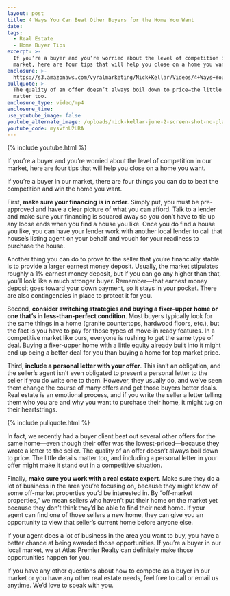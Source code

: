 ```yaml
---
layout: post
title: 4 Ways You Can Beat Other Buyers for the Home You Want
date:
tags:
  - Real Estate
  - Home Buyer Tips
excerpt: >-
  If you’re a buyer and you’re worried about the level of competition in our
  market, here are four tips that will help you close on a home you want.
enclosure: >-
  https://s3.amazonaws.com/vyralmarketing/Nick+Kellar/Videos/4+Ways+You+Can+Beat+Other+Buyers+for+the+Home+You+Want.mp4
pullquote: >-
  The quality of an offer doesn’t always boil down to price—the little details
  matter too.
enclosure_type: video/mp4
enclosure_time:
use_youtube_image: false
youtube_alternate_image: /uploads/nick-kellar-june-2-screen-shot-no-play.jpg
youtube_code: mysvfnU2URA
---
```


{% include youtube.html %}

If you’re a buyer and you’re worried about the level of competition in our market, here are four tips that will help you close on a home you want.

If you’re a buyer in our market, there are four things you can do to beat the competition and win the home you want.

First, **make sure your financing is in order**. Simply put, you must be pre-approved and have a clear picture of what you can afford. Talk to a lender and make sure your financing is squared away so you don’t have to tie up any loose ends when you find a house you like. Once you do find a house you like, you can have your lender work with another local lender to call that house’s listing agent on your behalf and vouch for your readiness to purchase the house.

Another thing you can do to prove to the seller that you’re financially stable is to provide a larger earnest money deposit. Usually, the market stipulates roughly a 1% earnest money deposit, but if you can go any higher than that, you’ll look like a much stronger buyer. Remember—that earnest money deposit goes toward your down payment, so it stays in your pocket. There are also contingencies in place to protect it for you.

Second, **consider switching strategies and buying a fixer-upper home or one that’s in less-than-perfect condition**. Most buyers typically look for the same things in a home (granite countertops, hardwood floors, etc.), but the fact is you have to pay for those types of move-in ready features. In a competitive market like ours, everyone is rushing to get the same type of deal. Buying a fixer-upper home with a little equity already built into it might end up being a better deal for you than buying a home for top market price.

Third, **include a personal letter with your offer**. This isn’t an obligation, and the seller’s agent isn’t even obligated to present a personal letter to the seller if you do write one to them. However, they usually do, and we’ve seen them change the course of many offers and get those buyers better deals. Real estate is an emotional process, and if you write the seller a letter telling them who you are and why you want to purchase their home, it might tug on their heartstrings.

{% include pullquote.html %}

In fact, we recently had a buyer client beat out several other offers for the same home—even though their offer was the lowest-priced—because they wrote a letter to the seller. The quality of an offer doesn’t always boil down to price. The little details matter too, and including a personal letter in your offer might make it stand out in a competitive situation.

Finally, **make sure you work with a real estate expert**. Make sure they do a lot of business in the area you’re focusing on, because they might know of some off-market properties you’d be interested in. By “off-market properties,” we mean sellers who haven’t put their home on the market yet because they don’t think they’d be able to find their next home. If your agent can find one of those sellers a new home, they can give you an opportunity to view that seller’s current home before anyone else.

If your agent does a lot of business in the area you want to buy, you have a better chance at being awarded those opportunities. If you’re a buyer in our local market, we at Atlas Premier Realty can definitely make those opportunities happen for you.

If you have any other questions about how to compete as a buyer in our market or you have any other real estate needs, feel free to call or email us anytime. We’d love to speak with you.